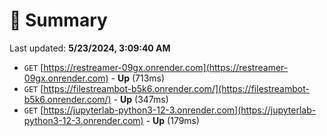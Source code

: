 # 📖 Summary
Last updated: **5/23/2024, 3:09:40 AM**

- `GET` [https://restreamer-09gx.onrender.com](https://restreamer-09gx.onrender.com) - **Up** (713ms)
- `GET` [https://filestreambot-b5k6.onrender.com/](https://filestreambot-b5k6.onrender.com/) - **Up** (347ms)
- `GET` [https://jupyterlab-python3-12-3.onrender.com](https://jupyterlab-python3-12-3.onrender.com) - **Up** (179ms)
